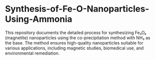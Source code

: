 # Synthesis-of-Fe-O-Nanoparticles-Using-Ammonia
This repository documents the detailed process for synthesizing Fe₃O₄ (magnetite) nanoparticles using the co-precipitation method with NH₃ as the base. The method ensures high-quality nanoparticles suitable for various applications, including magnetic studies, biomedical use, and environmental remediation.

